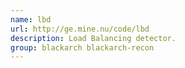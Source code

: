 ```yaml
---
name: lbd
url: http://ge.mine.nu/code/lbd
description: Load Balancing detector.
group: blackarch blackarch-recon
---
```

